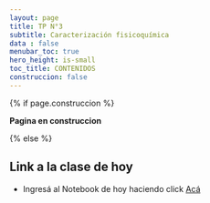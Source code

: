 ```yaml
---
layout: page
title: TP N°3
subtitle: Caracterización fisicoquímica
data : false
menubar_toc: true
hero_height: is-small
toc_title: CONTENIDOS
construccion: false
---
```


<style>
details > summary:first-of-type {
   display: list-item;
}
details summary { 
  cursor: pointer;
}

details summary > * {
  display: inline;
}

/* ol { list-style-type: upper-alpha; } */
</style>

{% if page.construccion %}

**Pagina en construccion**

{% else %}

## Link a la clase de hoy
* Ingresá al Notebook de hoy haciendo click [Acá](https://github.com/bioinformatica-iib/quimioinformatica/blob/019d664ff97e366ef0fcf4fc155c02e8e63e894f/_TPs/TP3/Curso_Quimioinform%C3%A1tica_dia_3.ipynb)
